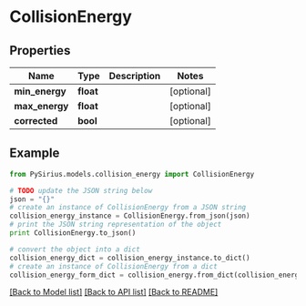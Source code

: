 # CollisionEnergy



## Properties

Name | Type | Description | Notes
------------ | ------------- | ------------- | -------------
**min_energy** | **float** |  | [optional] 
**max_energy** | **float** |  | [optional] 
**corrected** | **bool** |  | [optional] 

## Example

```python
from PySirius.models.collision_energy import CollisionEnergy

# TODO update the JSON string below
json = "{}"
# create an instance of CollisionEnergy from a JSON string
collision_energy_instance = CollisionEnergy.from_json(json)
# print the JSON string representation of the object
print CollisionEnergy.to_json()

# convert the object into a dict
collision_energy_dict = collision_energy_instance.to_dict()
# create an instance of CollisionEnergy from a dict
collision_energy_form_dict = collision_energy.from_dict(collision_energy_dict)
```
[[Back to Model list]](../README.md#documentation-for-models) [[Back to API list]](../README.md#documentation-for-api-endpoints) [[Back to README]](../README.md)



